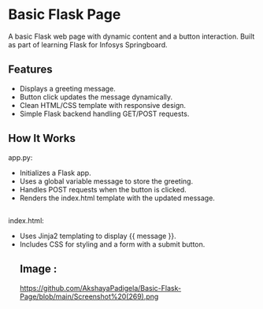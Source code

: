 # Basic Flask Page
A basic Flask web page with dynamic content and a button interaction. Built as part of learning Flask for Infosys Springboard.
## Features
- Displays a greeting message.
- Button click updates the message dynamically.
- Clean HTML/CSS template with responsive design.
- Simple Flask backend handling GET/POST requests.
## How It Works
app.py:
- Initializes a Flask app.
- Uses a global variable message to store the greeting.
- Handles POST requests when the button is clicked.
- Renders the index.html template with the updated message.
  ##
index.html:
- Uses Jinja2 templating to display {{ message }}.
- Includes CSS for styling and a form with a submit button.
  ## Image :
  https://github.com/AkshayaPadigela/Basic-Flask-Page/blob/main/Screenshot%20(269).png
